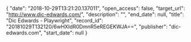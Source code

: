 {
  "date": "2018-10-29T13:21:20.137011", 
  "open_access": false, 
  "target_url": "http://www.dic-edwards.com/", 
  "description": "", 
  "end_date": null, 
  "title": "Dic Edwards - Playwright", 
  "record_id": "20181029T132120/6wHXIdR0DmnR5eREGEKWJA==", 
  "publisher": "dic-edwards.com", 
  "start_date": null
}

